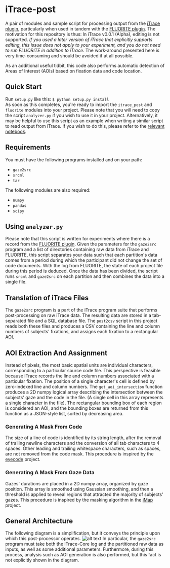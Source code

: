 # iTrace-post
A pair of modules and sample script for processing output from the [iTrace plugin](www.i-trace.org),
particularly when used in tandem with the [FLUORITE plugin](http://www.cs.cmu.edu/~fluorite/).
The motivation for this repository is thus: In iTrace v0.0.1 (Alpha), editing is not supported. 
*If you used a later version of iTrace that explicitly supports editing, this issue does not apply 
to your experiment, and you do not need to run FLUORITE in addition to iTrace.* The work-around 
presented here is very time-consuming and should be avoided if at all possible.

As an additional useful tidbit, this code also performs automatic detection of Areas of Interest (AOIs) 
based on fixation data and code location.

## Quick Start
Run `setup.py` like this:
```$ python setup.py install```  
As soon as this completes, you're ready to import the `itrace_post` and `fluorite` 
modules into your project. Please note that you will need to copy the script 
`analyzer.py` if you wish to use it in your project. Alternatively, it may be helpful to use this 
script as an example when writing a similar script to read output from iTrace.
If you wish to do this, please refer to the [relevant notebook](examples/iTrace_post_processing.ipynb).

## Requirements
You must have the following programs installed and on your path:
* `gaze2src`
* `srcml`
* `tar`

The following modules are also required:
* `numpy`
* `pandas`
* `scipy`

## Using `analyzer.py`
Please note that this script is written for experiments where there is a 
record from the [FLUORITE plugin](http://www.cs.cmu.edu/~fluorite/).
Given the parameters for the `gaze2src` program and a
list of directories containing raw data from iTrace and FLUORITE, this script 
separates your data such that each partition's data comes from a period during which the participant did not change the set 
of code documents. With the log from FLUORITE, the state of each project file during this period
is deduced. Once the data has been divided, the script runs `srcml` and `gaze2src` on each 
partition and then combines the data into a single file.

## Translation of iTrace Files
The `gaze2src` program is a part of the iTrace program suite that performs post-processing 
on raw iTrace data. The resulting data are stored in a tab-separated file and a 
SQL database file. The `post2csv` script in this project reads both these files and produces a 
CSV containing the line and column numbers of subjects' fixations, and assigns each fixation to 
a rectangular AOI.

## AOI Extraction And Assignment
Instead of pixels, the most basic spatial units are individual characters, corresponding to a particular source code file.
This perspective is feasible because iTrace records the line and column numbers associated with a
particular fixation. The position of a single character's cell is defined by zero-indexed line 
and column numbers. The `get_aoi_intersection` function produces a 2D numpy logical array describing 
the intersection between the subjects' gaze and the code in the file. (A single cell in this array 
represents a single character in the file). The rectangular bounding box of each region is considered
an AOI, and the bounding boxes are returned from this function as a JSON-style list, sorted by decreasing
area.

### Generating A Mask From Code
The size of a line of code is identified by its string length, after the removal of trailing newline 
characters and the conversion of all tab characters to 4 spaces. Other leading and trailing whitespace 
characters, such as spaces, are not removed from the code mask. This procedure is inspired by the 
[eyecode](https://github.com/synesthesiam/eyecode) project.

### Generating A Mask From Gaze Data
Gazes' durations are placed in a 2D numpy array, organized by gaze position. This array is smoothed
using Gaussian smoothing, and then a threshold is applied to reveal regions that attracted the 
majority of subjects' gazes. This procedure is inspired by the masking algorithm in the
[iMap](https://github.com/iBMLab/iMap4) project.

## General Architecture
The following diagram is a simplification, but it conveys the principle upon which this post-processor
operates.
![alt text](img/chart.png)
In particular, the `gaze2src` program must take both the iTrace-Core log and the partitioned raw data
as inputs, as well as some additional parameters. Furthermore, during this process, analysis such as AOI generation 
is also performed, but this fact is not explicitly shown in the diagram.
